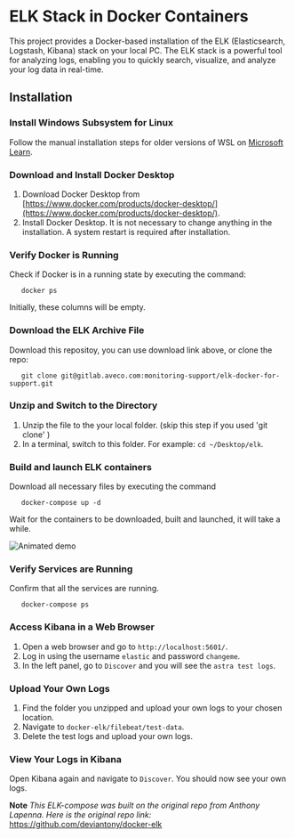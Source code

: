 # ELK Stack in Docker Containers

This project provides a Docker-based installation of the ELK (Elasticsearch, Logstash, Kibana) stack on your local PC. The ELK stack is a powerful tool for analyzing logs, enabling you to quickly search, visualize, and analyze your log data in real-time.

## Installation

### Install Windows Subsystem for Linux

Follow the manual installation steps for older versions of WSL on [Microsoft Learn](https://docs.microsoft.com/en-us/windows/wsl/install-manual).

### Download and Install Docker Desktop

1. Download Docker Desktop from [https://www.docker.com/products/docker-desktop/](https://www.docker.com/products/docker-desktop/).
2. Install Docker Desktop. It is not necessary to change anything in the installation. A system restart is required after installation.

### Verify Docker is Running

Check if Docker is in a running state by executing the command: 
 ```console
    docker ps
 ```
Initially, these columns will be empty.

### Download the ELK Archive File

Download this repositoy, you can use download link above, or clone the repo:
 ```console
    git clone git@gitlab.aveco.com:monitoring-support/elk-docker-for-support.git
 ```

### Unzip and Switch to the Directory

1. Unzip the file to the your local folder. (skip this step if you used 'git clone' )
2. In a terminal, switch to this folder. For example: `cd ~/Desktop/elk`.

### Build and launch ELK containers

Download all necessary files by executing the command 
 ```console
	docker-compose up -d
 ```

Wait for the containers to be downloaded, built and launched, it will take a while.

![Animated demo](https://user-images.githubusercontent.com/3299086/155972072-0c89d6db-707a-47a1-818b-5f976565f95a.gif)

### Verify Services are Running

Confirm that all the services are running.
 ```console
	docker-compose ps 
 ```

### Access Kibana in a Web Browser

1. Open a web browser and go to `http://localhost:5601/`.
2. Log in using the username `elastic` and password `changeme`.
3. In the left panel, go to `Discover` and you will see the `astra test logs`.

### Upload Your Own Logs

1. Find the folder you unzipped and upload your own logs to your chosen location.
2. Navigate to `docker-elk/filebeat/test-data`.
3. Delete the test logs and upload your own logs.

### View Your Logs in Kibana

Open Kibana again and navigate to `Discover`. You should now see your own logs.

**Note**
*This ELK-compose was built on the original repo from Anthony Lapenna.
Here is the original repo link:*
https://github.com/deviantony/docker-elk